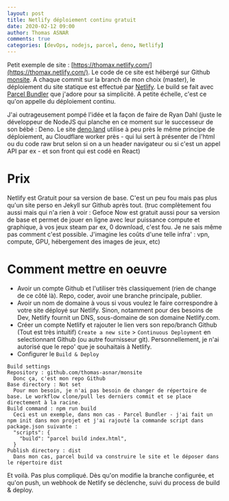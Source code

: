 ```yaml
---
layout: post
title: Netlify déploiement continu gratuit
date: 2020-02-12 09:00
author: Thomas ASNAR
comments: true
categories: [devOps, nodejs, parcel, deno, Netlify]
---
```

Petit exemple de site : [https://thomax.netlify.com/](https://thomax.netlify.com/). Le code de ce site est hébergé sur Github [monsite](https://github.com/thomas-asnar/monsite). A chaque commit sur la branch de mon choix (master), le déploiement du site statique est effectué par [Netlify](https://netlify.com). Le build se fait avec [Parcel Bundler](https://parceljs.org/) que j'adore pour sa simplicité.
A petite échelle, c'est ce qu'on appelle du déploiement continu. 

J'ai outrageusement pompé l'idée et la façon de faire de Ryan Dahl (juste le développeur de NodeJS qui planche en ce moment sur le successeur de son bébé : Deno. Le site [deno.land](https://deno.land) utilise à peu près le même principe de déploiement, au Cloudflare worker près - qui lui sert à présenter de l'html ou du code raw brut selon si on a un header navigateur ou si c'est un appel API par ex - et son front qui est codé en React)

<!--more-->
# Prix
Netlify est Gratuit pour sa version de base. C'est un peu fou mais pas plus qu'un site perso en Jekyll sur Github après tout. (truc complètement fou aussi mais qui n'a rien à voir : Gefoce Now est gratuit aussi pour sa version de base et permet de jouer en ligne avec leur puissance compute et graphique, à vos jeux steam par ex, 0 download, c'est fou. Je ne sais même pas comment c'est possible. J'imagine les coûts d'une telle infra' : vpn, compute, GPU, hébergement des images de jeux, etc)

# Comment mettre en oeuvre
 * Avoir un compte Github et l'utiliser très classiquement (rien de change de ce côté là). Repo, coder, avoir une branche principale, publier.
 * Avoir un nom de domaine à vous si vous voulez le faire correspondre à votre site déployé sur Netlify. Sinon, notamment pour des besoins de Dev, Netlify fournit un DNS, sous-domaine de son domaine Netlify.com.
 * Créer un compte Netlify et rajouter le lien vers son repo/branch Github (Tout est très intuitif)
 `Create a new site` &gt; `Continuous Deployment` en selectionnant Github (ou autre fournisseur git). Personnellement, je n'ai autorisé que le repo' que je souhaitais à Netlify.
 * Configurer le `Build & Deploy`
```
Build settings
Repository : github.com/thomas-asnar/monsite
  Donc ça, c'est mon repo Github
Base directory : Not set
  Pour mon besoin, je n'ai pas besoin de changer de répertoire de base. Le workflow clone/pull les derniers commit et se place directement à la racine.
Build command : npm run build
  Ceci est un exemple, dans mon cas - Parcel Bundler - j'ai fait un npm init dans mon projet et j'ai rajouté la commande script dans package.json suivante : 
  "scripts": {
    "build": "parcel build index.html",
  }
Publish directory : dist
  Dans mon cas, parcel build va construire le site et le déposer dans le répertoire dist
```

Et voilà. Pas plus compliqué. Dès qu'on modifie la branche configurée, et qu'on push, un webhook de Netlify se déclenche, suivi du process de build & deploy.
